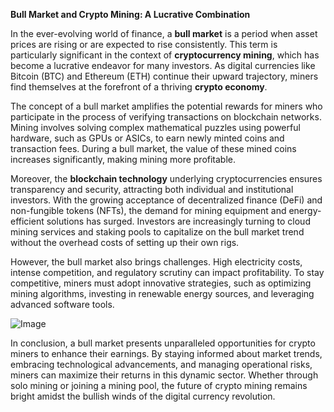 **Bull Market and Crypto Mining: A Lucrative Combination**

In the ever-evolving world of finance, a **bull market** is a period when asset prices are rising or are expected to rise consistently. This term is particularly significant in the context of **cryptocurrency mining**, which has become a lucrative endeavor for many investors. As digital currencies like Bitcoin (BTC) and Ethereum (ETH) continue their upward trajectory, miners find themselves at the forefront of a thriving **crypto economy**.

The concept of a bull market amplifies the potential rewards for miners who participate in the process of verifying transactions on blockchain networks. Mining involves solving complex mathematical puzzles using powerful hardware, such as GPUs or ASICs, to earn newly minted coins and transaction fees. During a bull market, the value of these mined coins increases significantly, making mining more profitable.

Moreover, the **blockchain technology** underlying cryptocurrencies ensures transparency and security, attracting both individual and institutional investors. With the growing acceptance of decentralized finance (DeFi) and non-fungible tokens (NFTs), the demand for mining equipment and energy-efficient solutions has surged. Investors are increasingly turning to cloud mining services and staking pools to capitalize on the bull market trend without the overhead costs of setting up their own rigs.

However, the bull market also brings challenges. High electricity costs, intense competition, and regulatory scrutiny can impact profitability. To stay competitive, miners must adopt innovative strategies, such as optimizing mining algorithms, investing in renewable energy sources, and leveraging advanced software tools.

![Image](https://github.com/user-attachments/assets/31692037-0104-4703-abd1-696b6a7dd41b)

In conclusion, a bull market presents unparalleled opportunities for crypto miners to enhance their earnings. By staying informed about market trends, embracing technological advancements, and managing operational risks, miners can maximize their returns in this dynamic sector. Whether through solo mining or joining a mining pool, the future of crypto mining remains bright amidst the bullish winds of the digital currency revolution.
